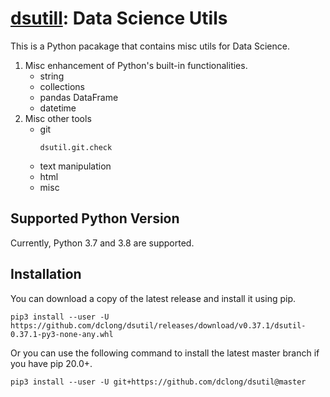 # [dsutill](https://github.com/dclong/dsutil): Data Science Utils

This is a Python pacakage that contains misc utils for Data Science.

1. Misc enhancement of Python's built-in functionalities.
    - string
    - collections
    - pandas DataFrame
    - datetime
2. Misc other tools
    - git
      ```
      dsutil.git.check
      ```
    - text manipulation
    - html
    - misc
    
## Supported Python Version

Currently, Python 3.7 and 3.8 are supported.

## Installation

You can download a copy of the latest release and install it using pip.
```
pip3 install --user -U https://github.com/dclong/dsutil/releases/download/v0.37.1/dsutil-0.37.1-py3-none-any.whl
```
Or you can use the following command to install the latest master branch
if you have pip 20.0+.
```
pip3 install --user -U git+https://github.com/dclong/dsutil@master
```
